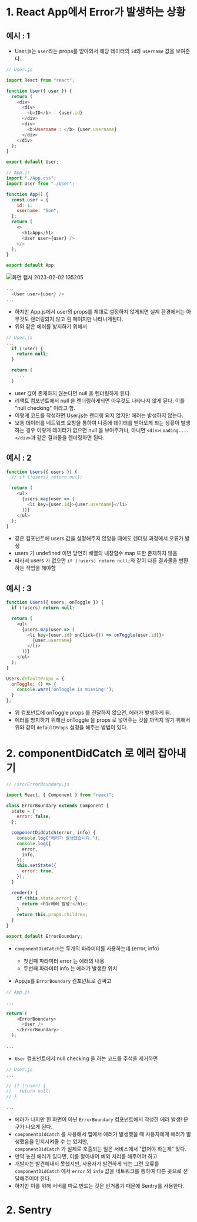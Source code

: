 # 1. React App에서 Error가 발생하는 상황
## 예시 : 1
- User.js는 `user`라는 props를 받아와서 해당 데이터의 `id`와 `username` 값을 보여준다.
```javascript
// User.js

import React from "react";

function User({ user }) {
  return (
    <div>
      <div>
        <b>ID</b> : {user.id}
      </div>
      <div>
        <b>Username : </b> {user.username}
      </div>
    </div>
  );
}

export default User;
```

```javascript
// App.js
import "./App.css";
import User from "./User";

function App() {
  const user = {
    id: 1,
    username: "Son",
  };
  return (
    <>
      <h1>App</h1>
      <User user={user} />
    </>
  );
}

export default App;
```
![화면 캡처 2023-02-02 135205](https://user-images.githubusercontent.com/103430498/216234643-a256c905-2fa0-4d88-aec3-b67b7d949445.png)

```javascript
...
  <User user={user} />
...
```
- 하지만 App.js에서 user의 props를 제대로 설정하지 않게되면 실제 환경에서는 아무것도 렌더링되지 않고 흰 페이지만 나타나게된다.
- 위와 같은 에러를 방지하기 위해서
```javascript
// User.js
...
  if (!user) {
    return null;
  }

  return (
    ...
  )
```
- user 값이 존재하지 않는다면 null 을 렌더링하게 된다. 
- 리액트 컴포넌트에서 null 을 렌더링하게되면 아무것도 나타나지 않게 된다. 이를 "null checking" 이라고 함.
- 이렇게 코드를 작성하면 User.js는 렌더링 되지 않지만 에러는 발생하지 않는다.
- 보통 데이터를 네트워크 요청을 통하여 나중에 데이터를 받아오게 되는 상황이 발생하는 경우 이렇게 데이터가 없으면 null 을 보여주거나, 아니면 `<div>Loading....</div>`과 같은 결과물을 렌더링하면 된다.


## 예시 : 2
```javascript
function Users({ users }) {
  // if (!users) return null;

  return (
    <ul>
      {users.map(user => (
        <li key={user.id}>{user.username}</li>
      ))}
    </ul>
  );
}
```
- 같은 컴포넌트에 users 값을 설정해주지 않았을 때에도 렌더링 과정에서 오류가 발생
- users 가 undefined 이면 당연히 배열의 내장함수 map 또한 존재하지 않음
- 따라서 users 가 없으면 `if (!users) return null;`와 같이 다른 결과물을 반환하는 작업을 해야함 

## 예시 : 3
```javascript
function Users({ users, onToggle }) {
  if (!users) return null;

  return (
    <ul>
      {users.map(user => (
        <li key={user.id} onClick={() => onToggle(user.id)}>
          {user.username}
        </li>
      ))}
    </ul>
  );
}

Users.defaultProps = {
  onToggle: () => {
    console.warn('onToggle is missing!');
  }
};
```
- 위 컴포넌트에 onToggle props 를 전달하지 않으면, 에러가 발생하게 됨.
- 에러를 방지하기 위해선 onToggle 을 props 로 넣어주는 것을 까먹지 않기 위해서 위와 같이 `defaultProps` 설정을 해주는 방법이 있다.

# 2. componentDidCatch 로 에러 잡아내기
```javascript
// /src/ErrorBoundary.js

import React, { Component } from "react";

class ErrorBoundary extends Component {
  state = {
    error: false,
  };

  componentDidCatch(error, info) {
    console.log("에러가 발생했습니다.");
    console.log({
      error,
      info,
    });
    this.setState({
      error: true,
    });
  }

  render() {
    if (this.state.error) {
      return <h1>에러 발생!</h1>;
    }
    return this.props.children;
  }
}

export default ErrorBoundary;
```
- `componentDidCatch`는 두개의 파라미터를 사용하는데 (error, info)
  - 첫번째 파라미터 error 는 에러의 내용
  - 두번째 파라미터 info 는 에러가 발생한 위치
  
- App.js를 `ErrorBoundary` 컴포넌트로 감싸고
```javascript
// App.js

...

return (
    <ErrorBoundary>
      <User />
    </ErrorBoundary>
  );
  
...
```

- `User` 컴포넌트에서 null checking 을 하는 코드를 주석을 제거하면
```javascript
// User.js
...

// if (!user) {
//   return null;
// }

...
```
- 에러가 나지만 흰 화면이 아닌 `ErrorBoundary` 컴포넌트에서 작성한 에러 발생! 문구가 나오게 된다.
- `componentDidCatch` 를 사용해서 앱에서 에러가 발생했을 때 사용자에게 에러가 발생했음을 인지시켜줄 수 는 있지만, <br>
  `componentDidCatch` 가 실제로 호출되는 일은 서비스에서 "없어야 하는게" 맞다.
- 만약 놓친 에러가 있다면, 이를 알아내어 예외 처리를 해주어야 하고
- 개발자는 발견해내지 못했지만, 사용자가 발견하게 되는 그런 오류를 `componentDidCatch` 에서 `error` 와 `info` 값을 네트워크를 통하여 다른 곳으로 전달해주어야 한다.
- 하지만 이를 위해 서버를 따로 만드는 것은 번거롭기 때문에 Sentry를 사용한다.

# 2. Sentry
  
  
  
  
  
  
  
  
